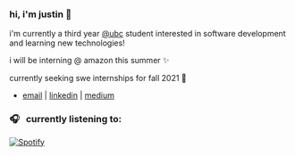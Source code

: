 ### hi, i'm justin 👋

i'm currently a third year [@ubc](https://www.bme.ubc.ca/) student interested in software development and learning new technologies!

i will be interning @ amazon this summer ✨

currently seeking swe internships for fall 2021 🥺

- [email](mailto:justincho63@gmail.com) | [linkedin](https://www.linkedin.com/in/justinccho) | [medium](https://medium.com/@justinccho)

### 🎧 &nbsp; currently listening to:
[![Spotify](https://novatorem-blush.vercel.app/api/spotify)](https://open.spotify.com/user/justinlisteningtomusic123)





